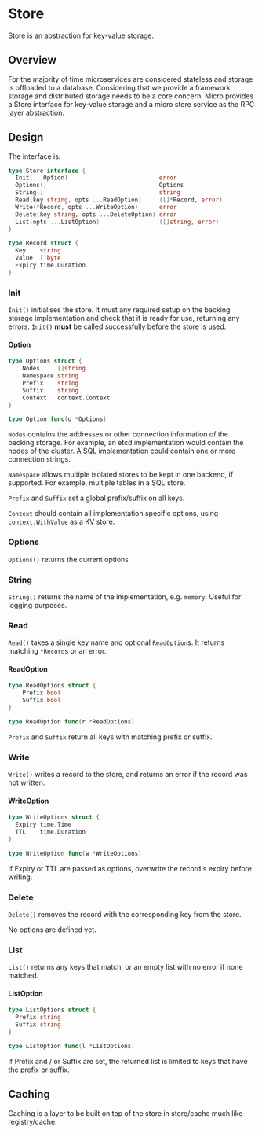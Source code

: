 # Store

Store is an abstraction for key-value storage.

## Overview

For the majority of time microservices are considered stateless and storage is offloaded to a database. 
Considering that we provide a framework, storage and distributed storage needs to be a core concern.
Micro provides a Store interface for key-value storage and a micro store service as the RPC layer 
abstraction.

## Design

The interface is:

```go
type Store interface {
  Init(...Option)                          error
  Options()                                Options
  String()                                 string
  Read(key string, opts ...ReadOption)     ([]*Record, error)
  Write(*Record, opts ...WriteOption)      error
  Delete(key string, opts ...DeleteOption) error
  List(opts ...ListOption)                 ([]string, error)
}

type Record struct {
  Key    string
  Value  []byte
  Expiry time.Duration
}
```

### Init

`Init()` initialises the store. It must any required setup on the backing storage
implementation and check that it is ready for use, returning any errors.
`Init()` **must** be called successfully before the store is used.

#### Option

```go
type Options struct {
	Nodes     []string
	Namespace string
	Prefix    string
	Suffix    string
	Context   context.Context
}

type Option func(o *Options)
```

`Nodes` contains the addresses or other connection information of the backing
storage. For example, an etcd implementation would contain the nodes of the
cluster. A SQL implementation could contain one or more connection strings.

`Namespace` allows multiple isolated stores to be kept in one backend, if supported.
For example, multiple tables in a SQL store.

`Prefix` and `Suffix` set a global prefix/suffix on all keys.

`Context` should contain all implementation specific options, using
[`context.WithValue`](https://pkg.go.dev/context?tab=doc#WithValue) as a KV store.

### Options

`Options()` returns the current options

### String

`String()` returns the name of the implementation, e.g. `memory`. Useful for logging purposes.

### Read

`Read()` takes a single key name and optional `ReadOption`s. It returns matching `*Record`s or an error.

#### ReadOption

```go
type ReadOptions struct {
	Prefix bool
	Suffix bool
}

type ReadOption func(r *ReadOptions)
```

`Prefix` and `Suffix` return all keys with matching prefix or suffix.

### Write

`Write()` writes a record to the store, and returns an error if the record was not written.

#### WriteOption

```go
type WriteOptions struct {
  Expiry time.Time
  TTL    time.Duration
}

type WriteOption func(w *WriteOptions)
```

If Expiry or TTL are passed as options, overwrite the record's expiry before writing.

### Delete

`Delete()` removes the record with the corresponding key from the store.

No options are defined yet.

### List

`List()` returns any keys that match, or an empty list with no error if none matched.

#### ListOption

```go
type ListOptions struct {
  Prefix string
  Suffix string
}

type ListOption func(l *ListOptions)
```

If Prefix and / or Suffix are set, the returned list is limited to keys that have the prefix or suffix.

## Caching

Caching is a layer to be built on top of the store in store/cache much like registry/cache.


